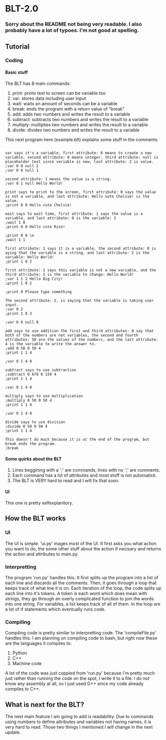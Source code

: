 # BLT-2.0

### Sorry about the README not being very readable. I also probably have a lot of typoes. I'm not good at spelling.

## Tutorial

### Coding

#### Basic stuff

The BLT has 8 main commands:

1. print: prints text to screen can be variable too
2. var: stores data including user input
3. wait: waits an amount of seconds can be a variable
4. break: ends the program with a return value of "break"
5. add: adds two numbers and writes the result to a variable
6. subtract: subtracts two numbers and writes the result to a variable
7. multiply: multiplies two numbers and writes the result to a variable
8. divide: divides two numbers and writes the result to a variable

This next program here (example.blt) explains some stuff in the comments:

```Lines without a semicolon at the beggining are comments. Place a semicolon at the beggining to make a line of code.

var says it's a variable, first attribute: 0 means to create a new variable, second attribute: 0 means integer, third attribute: null is placeholder text since variable is new, last attribute: 2 is value.
;var 0 0 null 2
;var 0 0 null 1

second attribute: 1 means the value is a string.
;var 0 1 null Hello World!

print says to print to the screen, first attribute: 0 says the value is not a variable, and last attribute: Hello vute Chelsie! is the value.
;print 0 0 Hello cute Chelsie!

wait says to wait time, first attribute: 1 says the value is a variable, and last attribute: 0 is the variable: 2
;wait 1 0
;print 0 0 Hello cute Rizo!

;print 0 0 \n
;wait 1 1

first attribute: 1 says it is a variable, the second attribute: 0 is aying that the variable is a string, and last attribute: 2 is the variable: Hello World!
;print 1 0 2

first attribute: 1 says this variable is not a new variable, and the third attribute: 2 is the variable to change: Hello World!
;var 1 1 2 Hello Big City!
;print 1 0 2

;print 0 Please type something

The second attribute: 2, is saying that the variable is taking user input.
;var 0 2
;print 1 0 3

;var 0 0 null 0

add says to use addition the first and third attributes: 0 say that both of the numbers are not variables, the second and fourth attributes: 50 are the values of the numbers, and the last attribute: 4 is the variable to write the answer to.
;add 0 50 0 50 4
;print 1 1 4

;var 0 1 4 0

subtract says to use subtraction
;subtract 0 678 0 159 4
;print 1 1 4

;var 0 1 4 0

multiply says to use multiplication
;multiply 0 50 0 50 4
;print 1 1 4

;var 0 1 4 0

divide says to use division
;divide 0 50 0 50 4
;print 1 1 4

This doesn't do much because it is at the end of the program, but break ends the program.
;break
```

#### Some quirks about the BLT

1. Lines beggining with a ';' are commands, lines with no ';' are comments.
2. Each command has a lot of attributes and most stuff is not automatick.
3. The BLT is VERY hard to read and I will fix that soon.

#### UI

This one is pretty selfexplanitory.

## How the BLT works

### UI

The UI is simple. 'ui.py' mages most of the UI. It first asks you what action you want to do, the some other stuff about the action if necisary and returns the action and attributes to main.py.

### Interpretting

The program 'run.py' handles this. It first splits up the program into a list of each line and discards all the comments. Then, it goes through a loop that keeps track of what line it is on. Each iteration of the loop, the code splits up each line into it's tokens. A token is each word which does mean with strings, they go through an overly complicated function to join the words into one string. For variables, a list keeps track of all of them. In the loop are a lot of if statements which eventually runs code.

### Compiling

Compiling code is pretty similar to interpretting code. The 'compileFile.py' handles this. I am planning on compiling code to bash, but right now these are the languages it compiles to:

1. Python
2. C++
3. Machine code

A lot of the code was just coppied from 'run.py' because I'm pretty much just rather than running the code on the spot, I write it to a file. I do not know any assembly at all, so I just used G++ since my code already compiles to C++.

## What is next for the BLT?

The next main feature I am going to add is readability. Due to commands using numbers to define attributes and variables not having names, it is very hard to read. Those two things I mentioned I will change in the next update.
